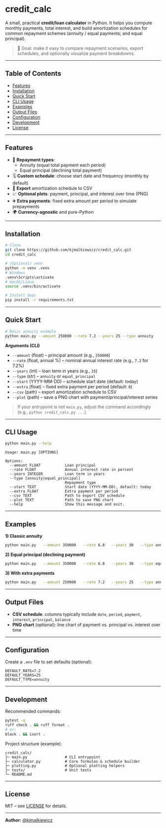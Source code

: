 # credit_calc

A small, practical **credit/loan calculator** in Python. It helps you compute monthly payments, total interest, and build amortization schedules for common repayment schemes (annuity / equal payments; and equal principal).

> 🎯 Goal: make it easy to compare repayment scenarios, export schedules, and optionally visualize payment breakdowns.

---

## Table of Contents

- [Features](#features)
- [Installation](#installation)
- [Quick Start](#quick-start)
- [CLI Usage](#cli-usage)
- [Examples](#examples)
- [Output Files](#output-files)
- [Configuration](#configuration)
- [Development](#development)
- [License](#license)

---

## Features

- 🧮 **Repayment types**:
  - Annuity (equal total payment each period)
  - Equal principal (declining total payment)
- 🗓️ **Custom schedule**: choose start date and frequency (monthly by default)
- 💾 **Export** amortization schedule to CSV
- 📈 **Optional plots**: payment, principal, and interest over time (PNG)
- ➕ **Extra payments**: fixed extra amount per period to simulate prepayments
- 🌍 **Currency-agnostic** and pure-Python

---

## Installation

```bash
# Clone
git clone https://github.com/kjmalkiewicz/credit_calc.git
cd credit_calc

# (Optional) venv
python -m venv .venv
# Windows
.venv\Scripts\activate
# macOS/Linux
source .venv/bin/activate

# Install deps
pip install -r requirements.txt
```

---

## Quick Start

```bash
# Basic annuity example
python main.py --amount 250000 --rate 7.2 --years 25 --type annuity
```

**Arguments (CLI)**

- `--amount` (float) – principal amount (e.g., `250000`)
- `--rate` (float, annual %) – nominal annual interest rate (e.g., `7.2` for 7.2%)
- `--years` (int) – loan term in years (e.g., `25`)
- `--type` (str) – `annuity` or `equal_principal`
- `--start` (YYYY-MM-DD) – schedule start date (default: today)
- `--extra` (float) – fixed extra payment per period (default: `0`)
- `--csv` (path) – export amortization schedule to CSV
- `--plot` (path) – save a PNG chart with payment/principal/interest series

> If your entrypoint is not `main.py`, adjust the command accordingly (e.g., `python credit_calc.py ...`).

---

## CLI Usage

```bash
python main.py --help
```

```
Usage: main.py [OPTIONS]

Options:
  --amount FLOAT           Loan principal
  --rate FLOAT             Annual interest rate in percent
  --years INTEGER          Loan term in years
  --type [annuity|equal_principal]
                           Repayment type
  --start TEXT             Start date (YYYY-MM-DD), default: today
  --extra FLOAT            Extra payment per period
  --csv TEXT               Path to export CSV schedule
  --plot TEXT              Path to save PNG chart
  --help                   Show this message and exit.
```

---

## Examples

**1) Classic annuity**

```bash
python main.py   --amount 350000   --rate 6.8   --years 30   --type annuity   --csv schedule_annuity.csv   --plot schedule_annuity.png
```

**2) Equal principal (declining payment)**

```bash
python main.py   --amount 350000   --rate 6.8   --years 30   --type equal_principal   --csv schedule_equal_principal.csv
```

**3) With extra payments**

```bash
python main.py   --amount 250000   --rate 7.2   --years 25   --type annuity   --extra 200   --csv schedule_extra.csv
```

---

## Output Files

- **CSV schedule**: columns typically include `date`, `period`, `payment`, `interest`, `principal`, `balance`
- **PNG chart** (optional): line chart of payment vs. principal vs. interest over time

---

## Configuration

Create a `.env` file to set defaults (optional):

```
DEFAULT_RATE=7.2
DEFAULT_YEARS=25
DEFAULT_TYPE=annuity
```

---

## Development

Recommended commands:

```bash
pytest -q
ruff check . && ruff format .
# or:
black . && isort .
```

Project structure (example):

```
credit_calc/
├─ main.py                 # CLI entrypoint
├─ calculator.py           # Core formulas & schedule builder
├─ plotting.py             # Optional plotting helpers
├─ tests/                  # Unit tests
└─ README.md
```

---

## License

MIT – see [LICENSE](LICENSE) for details.

---

**Author:** [@kjmalkiewicz](https://github.com/kjmalkiewicz)
